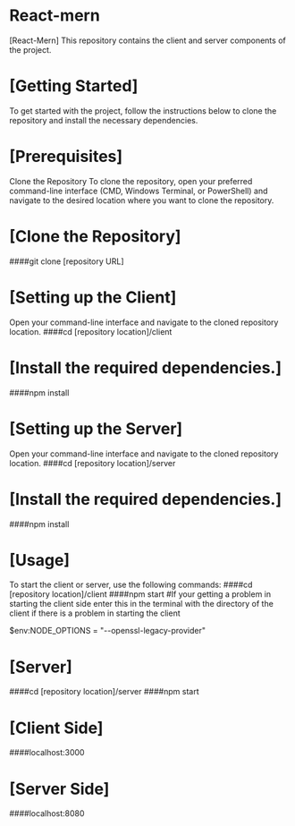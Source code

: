 # React-mern
[React-Mern] This repository contains the client and server components of the project.

# [Getting Started]
To get started with the project, follow the instructions below to clone the repository and install the necessary dependencies.

# [Prerequisites]
Clone the Repository
To clone the repository, open your preferred command-line interface (CMD, Windows Terminal, or PowerShell) and navigate to the desired location where you want to clone the repository.

# [Clone the Repository]
####git clone [repository URL]


# [Setting up the Client]
Open your command-line interface and navigate to the cloned repository location.
####cd [repository location]/client

# [Install the required dependencies.]
####npm install

# [Setting up the Server]
Open your command-line interface and navigate to the cloned repository location.
####cd [repository location]/server

# [Install the required dependencies.]
####npm install


# [Usage]
To start the client or server, use the following commands:
####cd [repository location]/client
####npm start
#If your getting a problem in starting the client side enter  this in the terminal with the directory of the client
if there is a problem in starting the client

$env:NODE_OPTIONS = "--openssl-legacy-provider"

# [Server]
####cd [repository location]/server
####npm start



# [Client Side]
####localhost:3000

# [Server Side]
####localhost:8080






